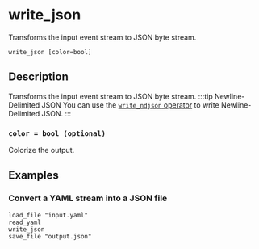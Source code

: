# write_json

Transforms the input event stream to JSON byte stream.

```tql
write_json [color=bool]
```

## Description

Transforms the input event stream to JSON byte stream.
:::tip Newline-Delimited JSON
You can use the [`write_ndjson` operator](write_ndjson.md) to write Newline-Delimited JSON.
:::
### `color = bool (optional)`

Colorize the output.

## Examples

### Convert a YAML stream into a JSON file

```tql
load_file "input.yaml"
read_yaml
write_json
save_file "output.json"
```
